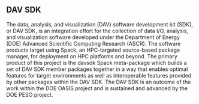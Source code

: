 ## DAV SDK

The data, analysis, and visualization (DAV) software development kit (SDK), or DAV SDK, is an integration effort for the collection of data I/O, analysis, and visualization software developed under the Department of Energy (DOE) Advanced Scientific Computing Research (ASCR). The software products target using Spack, an HPC-targeted source-based package manager, for deployment on HPC platforms and beyond. The primary product of this project is the davsdk Spack meta-package which builds a set of DAV SDK member packages together in a way that enables optimal features for target environments as well as interoperable features provided by other packages within the DAV SDK. The DAV SDK is an outcome of the work within the DOE OASIS project and is sustained and advanced by the DOE PESO project.
